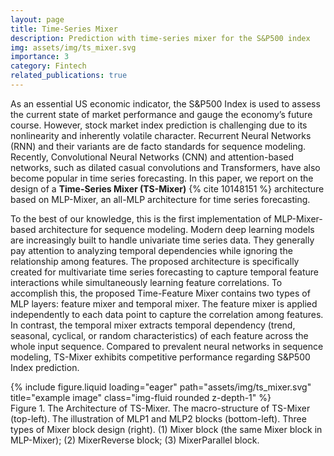 ```yaml
---
layout: page
title: Time-Series Mixer
description: Prediction with time-series mixer for the S&P500 index
img: assets/img/ts_mixer.svg
importance: 3
category: Fintech
related_publications: true
---
```


As an essential US economic indicator, the S&P500 Index is used to assess the current state of market performance and gauge the economy’s future course. However, stock market index prediction is challenging due to its nonlinearity and inherently volatile character. Recurrent Neural Networks (RNN) and their variants are de facto standards for sequence modeling. Recently, Convolutional Neural Networks (CNN) and attention-based networks, such as dilated casual convolutions and Transformers, have also become popular in time series forecasting. In this paper, we report on the design of a **Time-Series Mixer (TS-Mixer)** {% cite 10148151 %} architecture based on MLP-Mixer, an all-MLP architecture for time series forecasting. 

To the best of our knowledge, this is the first implementation of MLP-Mixer-based architecture for sequence modeling. Modern deep learning models are increasingly built to handle univariate time series data. They generally pay attention to analyzing temporal dependencies while ignoring the relationship among features. The proposed architecture is specifically created for multivariate time series forecasting to capture temporal feature interactions while simultaneously learning feature correlations. To accomplish this, the proposed Time-Feature Mixer contains two types of MLP layers: feature mixer and temporal mixer. The feature mixer is applied independently to each data point to capture the correlation among features. In contrast, the temporal mixer extracts temporal dependency (trend, seasonal, cyclical, or random characteristics) of each feature across the whole input sequence. Compared to prevalent neural networks in sequence modeling, TS-Mixer exhibits competitive performance regarding S&P500 Index prediction.

<div class="row">
    <div class="col-sm mt-3 mt-md-0">
        {% include figure.liquid loading="eager" path="assets/img/ts_mixer.svg" title="example image" class="img-fluid rounded z-depth-1" %}
    </div>
</div>
<div class="caption">
    Figure 1. The Architecture of TS-Mixer. The macro-structure of TS-Mixer (top-left). The illustration of MLP1 and MLP2 blocks (bottom-left). Three types of Mixer block design (right). (1) Mixer block (the same Mixer block in MLP-Mixer); (2) MixerReverse block; (3) MixerParallel block.
</div>
